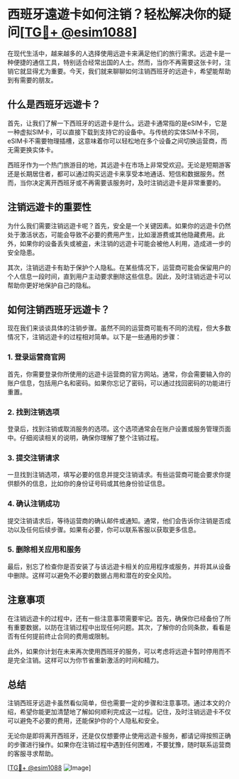 # 西班牙遠遊卡如何注销？轻松解决你的疑问[[TG💪+ @esim1088](https://t.me/s/esim1088)]

在现代生活中，越来越多的人选择使用远遊卡来满足他们的旅行需求。远遊卡是一种便捷的通信工具，特别适合经常出国的人士。然而，当你不再需要这张卡时，注销它就显得尤为重要。今天，我们就来聊聊如何注销西班牙的远遊卡，希望能帮助到有需要的朋友。

## 什么是西班牙远遊卡？

首先，让我们了解一下西班牙的远遊卡是什么。远遊卡通常指的是eSIM卡，它是一种虚拟SIM卡，可以直接下载到支持它的设备中。与传统的实体SIM卡不同，eSIM卡不需要物理插槽，这意味着你可以轻松地在多个设备之间切换运营商，而无需更换实体卡。

西班牙作为一个热门旅游目的地，其远遊卡在市场上非常受欢迎。无论是短期游客还是长期居住者，都可以通过购买远遊卡来享受本地通话、短信和数据服务。然而，当你决定离开西班牙或不再需要该服务时，及时注销远遊卡是非常重要的。

## 注销远遊卡的重要性

为什么我们需要注销远遊卡呢？首先，安全是一个关键因素。如果你的远遊卡仍然处于激活状态，可能会导致不必要的费用产生，比如漫游费或其他隐藏费用。此外，如果你的设备丢失或被盗，未注销的远遊卡可能会被他人利用，造成进一步的安全隐患。

其次，注销远遊卡有助于保护个人隐私。在某些情况下，运营商可能会保留用户的个人信息一段时间，直到用户主动要求删除这些信息。因此，及时注销远遊卡可以帮助你更好地保护自己的隐私。

## 如何注销西班牙远遊卡？

现在我们来谈谈具体的注销步骤。虽然不同的运营商可能有不同的流程，但大多数情况下，注销远遊卡的过程相对简单。以下是一些通用的步骤：

### 1. 登录运营商官网

首先，你需要登录你所使用的远遊卡运营商的官方网站。通常，你会需要输入你的账户信息，包括用户名和密码。如果你忘记了密码，可以通过找回密码的功能进行重置。

### 2. 找到注销选项

登录后，找到注销或取消服务的选项。这个选项通常会在账户设置或服务管理页面中。仔细阅读相关的说明，确保你理解了整个注销过程。

### 3. 提交注销请求

一旦找到注销选项，填写必要的信息并提交注销请求。有些运营商可能会要求你提供额外的信息，比如你的身份证号码或其他身份验证信息。

### 4. 确认注销成功

提交注销请求后，等待运营商的确认邮件或通知。通常，他们会告诉你注销是否成功以及任何后续步骤。如果有必要，你可以联系客服以获取更多信息。

### 5. 删除相关应用和服务

最后，别忘了检查你是否安装了与该远遊卡相关的应用程序或服务，并将其从设备中删除。这样可以避免不必要的数据占用和潜在的安全风险。

## 注意事项

在注销远遊卡的过程中，还有一些注意事项需要牢记。首先，确保你已经备份了所有重要数据，以防在注销过程中出现任何问题。其次，了解你的合同条款，看看是否有任何提前终止合同的费用或限制。

此外，如果你计划在未来再次使用西班牙的服务，可以考虑将远遊卡暂时停用而不是完全注销。这样可以为你节省重新激活的时间和精力。

## 总结

注销西班牙远遊卡虽然看似简单，但也需要一定的步骤和注意事项。通过本文的介绍，希望你能更加清楚地了解如何顺利完成这一过程。记住，及时注销远遊卡不仅可以避免不必要的费用，还能保护你的个人隐私和安全。

无论你是即将离开西班牙，还是仅仅想要停止使用远遊卡服务，都请记得按照正确的步骤进行操作。如果你在注销过程中遇到任何困难，不要犹豫，随时联系运营商的客服寻求帮助。

[[TG💪+ @esim1088](https://t.me/s/esim1088) ![Image](https://i.postimg.cc/4NQfJmqS/Snipaste-2025-05-13-00-14-12.png)]